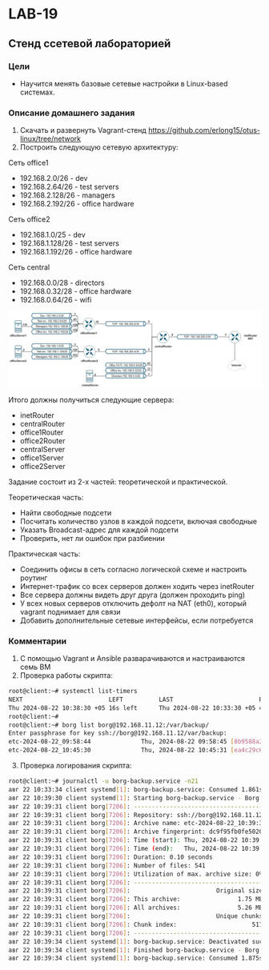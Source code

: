 # LAB-19
## Стенд ссетевой лабораторией
### Цели
- Научится менять базовые сетевые настройки в Linux-based системах.

### Описание домашнего задания
1. Скачать и развернуть Vagrant-стенд https://github.com/erlong15/otus-linux/tree/network
2. Построить следующую сетевую архитектуру:

Сеть office1
- 192.168.2.0/26      - dev
- 192.168.2.64/26     - test servers
- 192.168.2.128/26    - managers
- 192.168.2.192/26    - office hardware

Сеть office2
- 192.168.1.0/25      - dev
- 192.168.1.128/26    - test servers
- 192.168.1.192/26    - office hardware

Сеть central
- 192.168.0.0/28     - directors
- 192.168.0.32/28    - office hardware
- 192.168.0.64/26    - wifi

![pic.jpg](pic.jpg)

Итого должны получиться следующие сервера:
- inetRouter
- centralRouter
- office1Router
- office2Router
- centralServer
- office1Server
- office2Server

Задание состоит из 2-х частей: теоретической и практической.

Теоретическая часть: 
- Найти свободные подсети
- Посчитать количество узлов в каждой подсети, включая свободные
- Указать Broadcast-адрес для каждой подсети
- Проверить, нет ли ошибок при разбиении

Практическая часть: 
- Соединить офисы в сеть согласно логической схеме и настроить роутинг
- Интернет-трафик со всех серверов должен ходить через inetRouter
- Все сервера должны видеть друг друга (должен проходить ping)
- У всех новых серверов отключить дефолт на NAT (eth0), который vagrant поднимает для связи
- Добавить дополнительные сетевые интерфейсы, если потребуется

### Комментарии
1. С помощью Vagrant и Ansible разварачиваются и настраиваются семь ВМ
2. Проверка работы скрипта:    
```bash
root@client:~# systemctl list-timers  
NEXT                        LEFT          LAST                        PASSED               UNIT                         ACTIVATES                     
Thu 2024-08-22 10:38:30 +05 16s left      Thu 2024-08-22 10:33:30 +05 4min 43s ago         borg-backup.timer            borg-backup.service
root@client:~# 
root@client:~# borg list borg@192.168.11.12:/var/backup/
Enter passphrase for key ssh://borg@192.168.11.12/var/backup: 
etc-2024-08-22_09:58:44              Thu, 2024-08-22 09:58:45 [8b9588a247dc5501515e983dd45d71fa61071b5d0f62e424d7393b5c3ec2672d]
etc-2024-08-22_10:45:30              Thu, 2024-08-22 10:45:31 [ea4c29c62d24c49e5a6f81902b50ea010ef61bd48ccb5e35f4f6d26f3c590b58]
```
3. Проверка логирования скрипта:    
```bash
root@client:~# journalctl -u borg-backup.service -n21
авг 22 10:33:34 client systemd[1]: borg-backup.service: Consumed 1.861s CPU time.
авг 22 10:39:30 client systemd[1]: Starting borg-backup.service - Borg Backup...
авг 22 10:39:31 client borg[7206]: ------------------------------------------------------------------------------
авг 22 10:39:31 client borg[7206]: Repository: ssh://borg@192.168.11.12/var/backup
авг 22 10:39:31 client borg[7206]: Archive name: etc-2024-08-22_10:39:30
авг 22 10:39:31 client borg[7206]: Archive fingerprint: dc9f95fb0fe5020dffcfc756d3e86e9584c522ac287900c8de25dd1b683c86a3
авг 22 10:39:31 client borg[7206]: Time (start): Thu, 2024-08-22 10:39:31
авг 22 10:39:31 client borg[7206]: Time (end):   Thu, 2024-08-22 10:39:31
авг 22 10:39:31 client borg[7206]: Duration: 0.10 seconds
авг 22 10:39:31 client borg[7206]: Number of files: 541
авг 22 10:39:31 client borg[7206]: Utilization of max. archive size: 0%
авг 22 10:39:31 client borg[7206]: ------------------------------------------------------------------------------
авг 22 10:39:31 client borg[7206]:                        Original size      Compressed size    Deduplicated size
авг 22 10:39:31 client borg[7206]: This archive:                1.75 MB            776.09 kB                646 B
авг 22 10:39:31 client borg[7206]: All archives:                5.26 MB              2.33 MB            829.69 kB
авг 22 10:39:31 client borg[7206]:                        Unique chunks         Total chunks
авг 22 10:39:31 client borg[7206]: Chunk index:                     517                 1587
авг 22 10:39:31 client borg[7206]: ------------------------------------------------------------------------------
авг 22 10:39:34 client systemd[1]: borg-backup.service: Deactivated successfully.
авг 22 10:39:34 client systemd[1]: Finished borg-backup.service - Borg Backup.
авг 22 10:39:34 client systemd[1]: borg-backup.service: Consumed 1.875s CPU time.
```